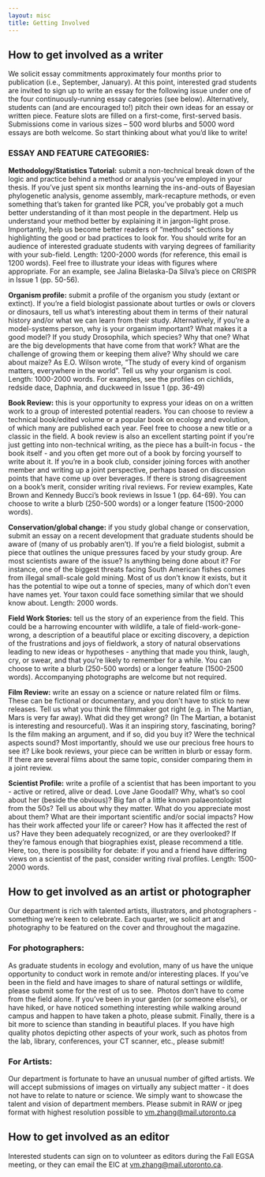 ```yaml
---
layout: misc
title: Getting Involved
---
```


## __How to get involved as a writer__

We solicit essay commitments approximately four months prior to publication (i.e., September, January). At this point, interested grad students are invited to sign up to write an essay for the following issue under one of the four continuously-running essay categories (see below).
Alternatively, students can (and are encouraged to!) pitch their own ideas for an essay or written piece. Feature slots are filled on a first-come, first-served basis. Submissions come in various sizes – 500 word blurbs and 5000 word essays are both welcome. So start thinking about what you’d like to write!

### __ESSAY AND FEATURE CATEGORIES:__


__Methodology/Statistics Tutorial:__ submit a non-technical break down of the logic and practice behind a method or analysis you’ve employed in your thesis. If you’ve just spent six months learning the ins-and-outs of Bayesian phylogenetic analysis, genome assembly, mark-recapture methods, or even something that’s taken for granted like PCR, you’ve probably got a much better understanding of it than most people in the department. Help us understand your method better by explaining it in jargon-light prose. Importantly, help us become better readers of “methods" sections by highlighting the good or bad practices to look for. You should write for an audience of interested graduate students with varying degrees of familiarity with your sub-field. Length: 1200-2000 words (for reference, this email is 1200 words). Feel free to illustrate your ideas with figures where appropriate. For an example, see Jalina Bielaska-Da Silva’s piece on CRISPR in Issue 1 (pp. 50-56).


__Organism profile:__ submit a profile of the organism you study (extant or extinct). If you’re a field biologist passionate about turtles or owls or clovers or dinosaurs, tell us what’s interesting about them in terms of their natural history and/or what we can learn from their study. Alternatively, if you’re a model-systems person, why is your organism important? What makes it a good model? If you study Drosophila, which species? Why that one? What are the big developments that have come from that work? What are the challenge of growing them or keeping them alive? Why should we care about maize? As E.O. Wilson wrote, “The study of every kind of organism matters, everywhere in the world”. Tell us why your organism is cool. Length: 1000-2000 words. For examples, see the profiles on cichlids, redside dace, Daphnia, and duckweed in Issue 1 (pp. 36-49)


__Book Review:__ this is your opportunity to express your ideas on on a written work to a group of interested potential readers. You can choose to review a technical book/edited volume or a popular book on ecology and evolution, of which many are published each year. Feel free to choose a new title or a classic in the field. A book review is also an excellent starting point if you're just getting into non-technical writing, as the piece has a built-in focus - the book itself - and you often get more out of a book by forcing yourself to write about it. If you’re in a book club, consider joining forces with another member and writing up a joint perspective, perhaps based on discussion points that have come up over beverages. If there is strong disagreement on a book’s merit, consider writing rival reviews. For review examples, Kate Brown and Kennedy Bucci’s book reviews in Issue 1 (pp. 64-69). You can choose to write a blurb (250-500 words) or a longer feature (1500-2000 words).


__Conservation/global change:__ if you study global change or conservation, submit an essay on a recent development that graduate students should be aware of (many of us probably aren’t). If you’re a field biologist, submit a piece that outlines the unique pressures faced by your study group. Are most scientists aware of the issue? Is anything being done about it? For instance, one of the biggest threats facing South American fishes comes from illegal small-scale gold mining. Most of us don’t know it exists, but it has the potential to wipe out a tonne of species, many of which don’t even have names yet. Your taxon could face something similar that we should know about. Length: 2000 words.


__Field Work Stories:__ tell us the story of an experience from the field. This could be a harrowing encounter with wildlife, a tale of field-work-gone-wrong, a description of a beautiful place or exciting discovery, a depiction of the frustrations and joys of fieldwork, a story of natural observations leading to new ideas or hypotheses  - anything that made you think, laugh, cry, or swear, and that you’re likely to remember for a while. You can choose to write a blurb (250-500 words) or a longer feature (1500-2500 words). Accompanying photographs are welcome but not required.


__Film Review:__ write an essay on a science or nature related film or films. These can be fictional or documentary, and you don't have to stick to new releases. Tell us what you think the filmmaker got right (e.g. in The Martian, Mars is very far away). What did they get wrong? (In The Martian, a botanist is interesting and resourceful). Was it an inspiring story, fascinating, boring? Is the film making an argument, and if so, did you buy it? Were the technical aspects sound? Most importantly, should we use our precious free hours to see it? Like book reviews, your piece can be written in blurb or essay form. If there are several films about the same topic, consider comparing them in a joint review.

__Scientist Profile:__ write a profile of a scientist that has been important to you - active or retired, alive or dead. Love Jane Goodall? Why, what’s so cool about her (beside the obvious)? Big fan of a little known palaeontologist from the 50s? Tell us about why they matter. What do you appreciate most about them? What are their important scientific and/or social impacts? How has their work affected your life or career? How has it affected the rest of us? Have they been adequately recognized, or are they overlooked?  If they’re famous enough that biographies exist, please recommend a title. Here, too, there is possibility for debate: if you and a friend have differing views on a scientist of the past, consider writing rival profiles. Length: 1500-2000 words. 


## __How to get involved as an artist or photographer__

Our department is rich with talented artists, illustrators, and photographers - something we’re keen to celebrate. Each quarter, we solicit art and photography to be featured on the cover and throughout the magazine.


### __For photographers:__

As graduate students in ecology and evolution, many of us have the unique opportunity to conduct work in remote and/or interesting places. If you’ve been in the field and have images to share of natural settings or wildlife, please submit some for the rest of us to see. 
Photos don’t have to come from the field alone. If you’ve been in your garden (or someone else’s), or have hiked, or have noticed something interesting while walking around campus and happen to have taken a photo, please submit.
Finally, there is a bit more to science than standing in beautiful places. If you have high quality photos depicting other aspects of your work, such as photos from the lab, library, conferences, your CT scanner, etc., please submit! 


### __For Artists:__

Our department is fortunate to have an unusual number of gifted artists. We will accept submissions of images on virtually any subject matter - it does not have to relate to nature or science. We simply want to showcase the talent and vision of department members. Please submit in RAW or jpeg format with highest resolution possible to vm.zhang@mail.utoronto.ca


## __How to get involved as an editor__

Interested students can sign on to volunteer as editors during the Fall EGSA meeting, or they can email the EIC at vm.zhang@mail.utoronto.ca.
